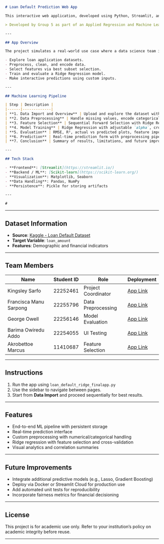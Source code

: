 
````markdown
# Loan Default Prediction Web App

This interactive web application, developed using Python, Streamlit, and Scikit-learn, provides a complete machine learning pipeline to predict loan default amounts. The app walks users through the data science workflow—from data import and preprocessing to feature selection, model training, evaluation, and real-time predictions.

> Developed by Group 5 as part of an Applied Regression and Machine Learning course.

---

## App Overview

The project simulates a real-world use case where a data science team is tasked with building a predictive system for financial institutions. Users can:

- Explore loan application datasets.
- Preprocess, clean, and encode data.
- Select features via best subset selection.
- Train and evaluate a Ridge Regression model.
- Make interactive predictions using custom inputs.

---

## Machine Learning Pipeline

| Step | Description |
|------|-------------|
| **1. Data Import and Overview** | Upload and explore the dataset with visual summaries |
| **2. Data Preprocessing** | Handle missing values, encode categoricals, scale numericals |
| **3. Feature Selection** | Sequential Forward Selection with Ridge Regression |
| **4. Model Training** | Ridge Regression with adjustable `alpha`, cross-validation |
| **5. Evaluation** | RMSE, R², actual vs predicted plots, feature importance |
| **6. Prediction** | Real-time prediction form with preprocessing pipeline |
| **7. Conclusion** | Summary of results, limitations, and future improvements |

---

## Tech Stack

- **Frontend**: [Streamlit](https://streamlit.io/)
- **Backend / ML**: [Scikit-learn](https://scikit-learn.org/)
- **Visualization**: Matplotlib, Seaborn
- **Data Handling**: Pandas, NumPy
- **Persistence**: Pickle for storing artifacts

---

#
````

---

## Dataset Information

* **Source**: [Kaggle - Loan Default Dataset](https://www.kaggle.com/datasets/yasserh/loan-default-dataset)
* **Target Variable**: `loan_amount`
* **Features**: Demographic and financial indicators

---

## Team Members

| Name                   | Student ID | Role                | Deployment                                                                        |
| ---------------------- | ---------- | ------------------- | --------------------------------------------------------------------------------- |
| Kingsley Sarfo         | 22252461   | Project Coordinator | [App Link](https://loan-predictor-hbbz24vwfzaue2qx4hwcat.streamlit.app)           |
| Francisca Manu Sarpong | 22255796   | Data Preprocessing  | [App Link](https://kftalde5ypwd5a3qqejuvo.streamlit.app)                          |
| George Owell           | 22256146   | Model Evaluation    | [App Link](https://loandefaultpredictionapp-utmbic9znd7uzqqhs9zgo6.streamlit.app) |
| Barima Owiredu Addo    | 22254055   | UI Testing          | [App Link](https://loandefaultapp-ky4yy9kmt6ehsq8jqdcgs2.streamlit.app)           |
| Akrobettoe Marcus      | 11410687   | Feature Selection   | [App Link](https://models-loan-default-prediction.streamlit.app)                  |

---

## Instructions

1. Run the app using `loan_default_ridge_finalapp.py`
2. Use the sidebar to navigate between pages.
3. Start from **Data Import** and proceed sequentially for best results.

---

## Features

* End-to-end ML pipeline with persistent storage
* Real-time prediction interface
* Custom preprocessing with numerical/categorical handling
* Ridge regression with feature selection and cross-validation
* Visual analytics and correlation summaries

---

## Future Improvements

* Integrate additional predictive models (e.g., Lasso, Gradient Boosting)
* Deploy via Docker or Streamlit Cloud for production use
* Add automated unit tests for reproducibility
* Incorporate fairness metrics for financial decisioning

---

## License

This project is for academic use only. Refer to your institution’s policy on academic integrity before reuse.

---





